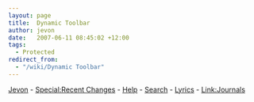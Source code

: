 ```yaml
---
layout: page
title:  Dynamic Toolbar
author: jevon
date:   2007-06-11 08:45:02 +12:00
tags:
  - Protected
redirect_from:
  - "/wiki/Dynamic Toolbar"
---
```


[Jevon](Jevon_Wright.md) - [Special:Recent Changes](special-recent-changes.md) - [Help](Help.md) - [Search](Search.md) - [Lyrics](link-MusiC.md) - [Link:Journals](link-Journals.md)
